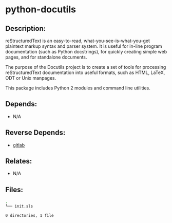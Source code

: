 # python-docutils

## Description:

reStructuredText is an easy-to-read, what-you-see-is-what-you-get plaintext markup syntax and parser system. It is useful for in-line program documentation (such as Python docstrings), for quickly creating simple web pages, and for standalone documents.

The purpose of the Docutils project is to create a set of tools for processing reStructuredText documentation into useful formats, such as HTML, LaTeX, ODT or Unix manpages.

This package includes Python 2 modules and command line utilities.

## Depends:

  -  N/A

## Reverse Depends:

  -  [gitlab](/salt/gitlab)

## Relates:

  -  N/A

## Files:

```bash
.
└── init.sls

0 directories, 1 file
```
